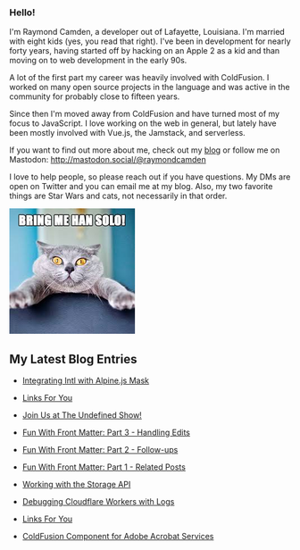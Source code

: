 ### Hello!

I'm Raymond Camden, a developer out of Lafayette, Louisiana. I'm married with eight kids (yes, you read that right). I've been in development for nearly forty years, having started off by hacking on an Apple 2 as a kid and than moving on to web development in the early 90s.

A lot of the first part my career was heavily involved with ColdFusion. I worked on many open source projects in the language and was active in the community for probably close to fifteen years. 

Since then I'm moved away from ColdFusion and have turned most of my focus to JavaScript. I love working on the web in general, but lately have been mostly involved with Vue.js, the Jamstack, and serverless. 

If you want to find out more about me, check out my [blog](https://www.raymondcamden.com) or follow me on Mastodon: <http://mastodon.social/@raymondcamden>

I love to help people, so please reach out if you have questions. My DMs are open on Twitter and you can email me at my blog. Also, my two favorite things are Star Wars and cats, not necessarily in that order.

![Star Wars cat](https://raw.githubusercontent.com/cfjedimaster/cfjedimaster/master/cat.jpg)

<!-- RSS -->
## My Latest Blog Entries

* [Integrating Intl with Alpine.js Mask](https://www.raymondcamden.com/2023/09/06/integrating-intl-with-alpinejs-mask)

* [Links For You](https://www.raymondcamden.com/2023/09/04/links-for-you)

* [Join Us at The Undefined Show!](https://www.raymondcamden.com/2023/09/01/join-us-at-the-undefined-show)

* [Fun With Front Matter: Part 3 - Handling Edits](https://www.raymondcamden.com/2023/08/31/fun-with-front-matter-part-3-handling-edits)

* [Fun With Front Matter: Part 2 - Follow-ups](https://www.raymondcamden.com/2023/08/29/fun-with-front-matter-part-2-followups)

* [Fun With Front Matter: Part 1 - Related Posts](https://www.raymondcamden.com/2023/08/28/fun-with-frontmatter-part-1-related-posts)

* [Working with the Storage API](https://www.raymondcamden.com/2023/08/25/working-with-the-storage-api)

* [Debugging Cloudflare Workers with Logs](https://www.raymondcamden.com/2023/08/22/debugging-cloudflare-workers-with-logs)

* [Links For You](https://www.raymondcamden.com/2023/08/20/links-for-you)

* [ColdFusion Component for Adobe Acrobat Services](https://www.raymondcamden.com/2023/08/17/coldfusion-component-for-adobe-acrobat-services)

<!-- ENDRSS -->

